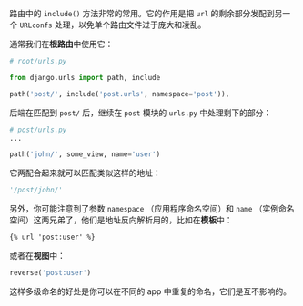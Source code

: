 路由中的 `include()` 方法非常的常用。它的作用是把 `url` 的剩余部分发配到另一个 `URLconfs` 处理，以免单个路由文件过于庞大和凌乱。

通常我们在**根路由**中使用它：

```python
# root/urls.py

from django.urls import path, include

path('post/', include('post.urls', namespace='post')),
```

后端在匹配到 `post/` 后，继续在 `post` 模块的 `urls.py` 中处理剩下的部分：

```python
# post/urls.py
...

path('john/', some_view, name='user')
```

它两配合起来就可以匹配类似这样的地址：

```python
'/post/john/'
```

另外，你可能注意到了参数 `namespace`  （应用程序命名空间）和 `name`  （实例命名空间）这两兄弟了，他们是地址反向解析用的，比如在**模板**中：

```html
{% url 'post:user' %}
```

或者在**视图**中：

```python
reverse('post:user')
```

这样多级命名的好处是你可以在不同的 app 中重复的命名，它们是互不影响的。

